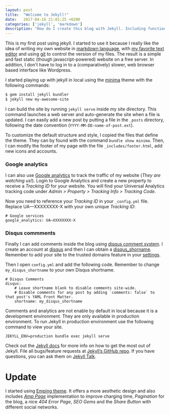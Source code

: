 ```yaml
---
layout: post
title:  "Welcome to Jekyll!"
date:   2017-04-16 21:01:25 +0200
categories: ['jekyll', 'markdown']
description: "How do I create this blog with Jekyll. Including functionalities like disqus comments and google analytics"
---
```


This is my first post using jekyll.  I started to use it because I really like
the idea of writing my own website in [markdown
language](https://daringfireball.net/projects/markdown/), with [my favorite
text editor](https://github.com/vim/vim) and using [git](https://git-scm.com/)
to control the version of my files.  The result is a simple and fast static
(though javascript-powered) website on a free server.  In addition, I don't have
to log in to a (comparatively) slower, web browser based interface like
Wordpress. 

I started playing up with jekyll in local using the
[minima](https://github.com/jekyll/minima) theme with the following commands:

```bash
$ gem install jekyll bundler
$ jekyll new my-awesome-site
```

I can build the site by running `jekyll serve` inside my site directory. This
command launches a web server and auto-generate the site when a file is updated.
I can easily add a new post by putting a file in the `_posts` directory,
following the date convention (`YYYY-MM-DD-name-of-post.ext`). 

To customize the default structure and style, I copied the files that define the theme.
They can by found with the command `bundle show minima`. 
Then, I can modify the footer of my page with the file `_includes/footer.html`,
add new icons and accounts.

### Google analytics

I can also use [Google
analytics](https://www.google.com/analytics/#?modal_active=none) to track the
traffic of my website (_They are watching us!_).  Login to Google Analytics and
create a new property to receive a *Tracking ID* for your website. You will
find your Universal Analytics tracking code under _Admin > Property > Tracking
Info > Tracking Code_.

Now you need to reference your *Tracking ID* in your `_config.yml` file.
Replace UA—XXXXXXXX-X with your own unique *Tracking ID*:

```
# Google services
google_analytics: UA—XXXXXXXX-X
```

### Disqus commments

Finally I can add comments inside the blog using [disqus comment
system](https://disqus.com/features/).  I create an account at
[disqus](https://disqus.com/) and then I can obtain a
[disqus_shorname](https://disqus.com/admin/universalcode/).  Remember to add
your site to the trusted domains feature in your
[settings](https://help.disqus.com/customer/portal/articles/1261429).

Then I open `config.yml` and add the following code. Remember to change
`my_disqus_shortname` to your own Disqus shortname.

```
# Disqus Comments
disqus:
    # Leave shortname blank to disable comments site-wide.
    # Disable comments for any post by adding `comments: false` to that post's YAML Front Matter.
    shortname: my_disqus_shortname
```

Comments and analytics are not enable by default in local because it is a
development environment. They are only available in production environment.
To run Jekyll in production environment use the following command to view your
site.

```
JEKYLL_ENV=production bundle exec jekyll serve
```

Check out the [Jekyll docs][jekyll-docs] for more info on how to get the most
out of Jekyll. File all bugs/feature requests at [Jekyll’s GitHub
repo][jekyll-gh]. If you have questions, you can ask them on [Jekyll
Talk][jekyll-talk].

# Update

I started using [Emping theme](https://github.com/rmsubekti/emping). It offers
a more aesthetic design and also includes [_Amp
Page_](https://www.ampproject.org) implementation to improve charging time,
_Pagination_ for the blog, a nice _404 Error Page_, _SEO Gems_ and the _Share
Button_ with different social networks.

[jekyll-docs]: https://jekyllrb.com/docs/home
[jekyll-gh]:   https://github.com/jekyll/jekyll
[jekyll-talk]: https://talk.jekyllrb.com/
